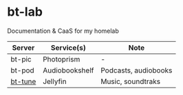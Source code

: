 # bt-lab
Documentation &amp; CaaS for my homelab

| Server | Service(s) | Note | 
| --- | --- | --- | 
| bt-pic | Photoprism | - | 
| bt-pod | Audiobookshelf | Podcasts, audiobooks |
| [bt-tune](https://github.com/btpaulie/bt-lab/tree/main/bt-tune) | Jellyfin | Music, soundtraks 

